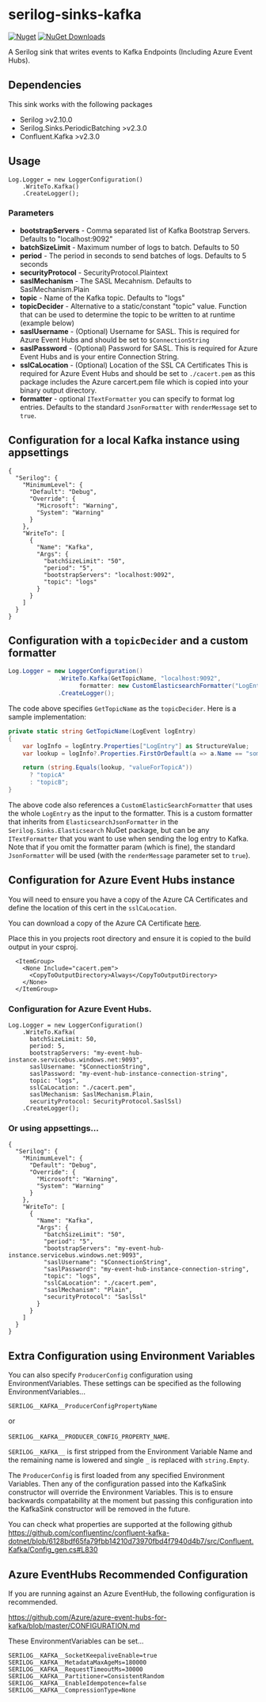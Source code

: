 # serilog-sinks-kafka

[![Nuget](https://img.shields.io/nuget/v/Serilog.Sinks.ConfluentKafka)](https://www.nuget.org/packages/Serilog.Sinks.ConfluentKafka/) [![NuGet Downloads](https://img.shields.io/nuget/dt/Serilog.Sinks.ConfluentKafka.svg)](https://www.nuget.org/packages/Serilog.Sinks.ConfluentKafka/)
 
A Serilog sink that writes events to Kafka Endpoints (Including Azure Event Hubs).

## Dependencies

This sink works with the following packages

* Serilog >v2.10.0
* Serilog.Sinks.PeriodicBatching >v2.3.0
* Confluent.Kafka >v2.3.0

## Usage

```
Log.Logger = new LoggerConfiguration()
    .WriteTo.Kafka()
    .CreateLogger();
```

### Parameters
* **bootstrapServers** - Comma separated list of Kafka Bootstrap Servers. Defaults to "localhost:9092"
* **batchSizeLimit** - Maximum number of logs to batch. Defaults to 50
* **period** - The period in seconds to send batches of logs. Defaults to 5 seconds
* **securityProtocol** -  SecurityProtocol.Plaintext
* **saslMechanism** - The SASL Mecahnism. Defaults to SaslMechanism.Plain
* **topic** - Name of the Kafka topic. Defaults to "logs"
* **topicDecider** - Alternative to a static/constant "topic" value.  Function that can be used to determine the topic to be written to at runtime (example below)
* **saslUsername** - (Optional) Username for SASL. This is required for Azure Event Hubs and should be set to `$ConnectionString`
* **saslPassword** - (Optional) Password for SASL. This is required for Azure Event Hubs and is your entire Connection String.
* **sslCaLocation** - (Optional) Location of the SSL CA Certificates This is required for Azure Event Hubs and should be set to `./cacert.pem` as this package includes the Azure carcert.pem file which is copied into your binary output directory.
* **formatter** - optional `ITextFormatter` you can specify to format log entries.  Defaults to the standard `JsonFormatter` with `renderMessage` set to `true`.


## Configuration for a local Kafka instance using appsettings
```
{
  "Serilog": {
    "MinimumLevel": {
      "Default": "Debug",
      "Override": {
        "Microsoft": "Warning",
        "System": "Warning"
      }
    },
    "WriteTo": [
      {
        "Name": "Kafka",
        "Args": {
          "batchSizeLimit": "50",
          "period": "5",
          "bootstrapServers": "localhost:9092",
          "topic": "logs"
        }
      }
    ]
  }
}

```

## Configuration with a `topicDecider` and a custom formatter

```csharp
Log.Logger = new LoggerConfiguration()
              .WriteTo.Kafka(GetTopicName, "localhost:9092",
                    formatter: new CustomElasticsearchFormatter("LogEntry"));
              .CreateLogger();
```

The code above specifies `GetTopicName` as the `topicDecider`.  Here is a sample implementation:

```csharp
private static string GetTopicName(LogEvent logEntry)
{
    var logInfo = logEntry.Properties["LogEntry"] as StructureValue;
    var lookup = logInfo?.Properties.FirstOrDefault(a => a.Name == "some_property_name");

    return (string.Equals(lookup, "valueForTopicA")) 
      ? "topicA"
      : "topicB";    
}
```

The above code also references a `CustomElasticSearchFormatter` that uses the whole `LogEntry` as the input to the formatter.  This is a custom formatter that inherits from `ElasticsearchJsonFormatter` in the `Serilog.Sinks.Elasticsearch` NuGet package, but can be any `ITextFormatter` that you want to use when sending the log entry to Kafka.  Note that if you omit the formatter param (which is fine), the standard `JsonFormatter` will be used (with the `renderMessage` parameter set to `true`).


## Configuration for Azure Event Hubs instance

You will need to ensure you have a copy of the Azure CA Certificates and define the location of this cert in the `sslCaLocation`.

You can download a copy of the Azure CA Certificate [here](./certs/cacert.pem).

Place this in you projects root directory and ensure it is copied to the build output in your csproj.

```
  <ItemGroup>
    <None Include="cacert.pem">
      <CopyToOutputDirectory>Always</CopyToOutputDirectory>
    </None>
  </ItemGroup>
```

### Configuration for Azure Event Hubs.
```
Log.Logger = new LoggerConfiguration()
    .WriteTo.Kafka(
      batchSizeLimit: 50,
      period: 5,
      bootstrapServers: "my-event-hub-instance.servicebus.windows.net:9093",
      saslUsername: "$ConnectionString",
      saslPassword: "my-event-hub-instance-connection-string",
      topic: "logs",
      sslCaLocation: "./cacert.pem",
      saslMechanism: SaslMechanism.Plain,
      securityProtocol: SecurityProtocol.SaslSsl)
    .CreateLogger();
```

### Or using appsettings...
```
{
  "Serilog": {
    "MinimumLevel": {
      "Default": "Debug",
      "Override": {
        "Microsoft": "Warning",
        "System": "Warning"
      }
    },
    "WriteTo": [
      {
        "Name": "Kafka",
        "Args": {
          "batchSizeLimit": "50",
          "period": "5",
          "bootstrapServers": "my-event-hub-instance.servicebus.windows.net:9093",
          "saslUsername": "$ConnectionString",
          "saslPassword": "my-event-hub-instance-connection-string",
          "topic": "logs",
          "sslCaLocation": "./cacert.pem",
          "saslMechanism": "Plain",
          "securityProtocol": "SaslSsl"
        }
      }
    ]
  }
}

```

## Extra Configuration using Environment Variables

You can also specify `ProducerConfig` configuration using EnvironmentVariables.
These settings can be specified as the following EnvironmentVariables...

`SERILOG__KAFKA__ProducerConfigPropertyName`

or

`SERILOG__KAFKA__PRODUCER_CONFIG_PROPERTY_NAME`.

`SERILOG__KAFKA__` is first stripped from the Environment Variable Name and the remaining name is lowered and single `_` is replaced with `string.Empty`.

The `ProducerConfig` is first loaded from any specified Environment Variables. Then any of the configuration passed into the KafkaSink constructor will override the Environment Variables.
This is to ensure backwards compatability at the moment but passing this configuration into the KafkaSink constructor will be removed in the future.

You can check what properties are supported at the following github https://github.com/confluentinc/confluent-kafka-dotnet/blob/6128bdf65fa79fbb14210d73970fbd4f7940d4b7/src/Confluent.Kafka/Config_gen.cs#L830


## Azure EventHubs Recommended Configuration
If you are running against an Azure EventHub, the following configuration is recommended. 

https://github.com/Azure/azure-event-hubs-for-kafka/blob/master/CONFIGURATION.md

These EnvironmentVariables can be set...

```
SERILOG__KAFKA__SocketKeepaliveEnable=true
SERILOG__KAFKA__MetadataMaxAgeMs=180000
SERILOG__KAFKA__RequestTimeoutMs=30000
SERILOG__KAFKA__Partitioner=ConsistentRandom
SERILOG__KAFKA__EnableIdempotence=false
SERILOG__KAFKA__CompressionType=None
```        
